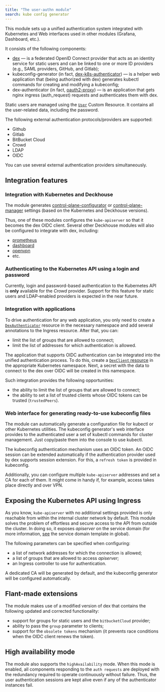 ```yaml
---
title: "The user-authn module"
search: kube config generator
---
```


This module sets up a unified authentication system integrated with Kubernetes and Web interfaces used in other modules (Grafana, Dashboard, etc.).

It consists of the following components:
- [dex](https://github.com/dexidp/dex) — is a federated OpenID Connect provider that acts as an identity service for static users and can be linked to one or more ID providers (e.g., SAML providers, GitHub, and Gitlab);
- kubeconfig-generator (in fact, [dex-k8s-authenticator](https://github.com/mintel/dex-k8s-authenticator)) — is a helper web application that (being authorized with dex) generates kubectl commands for creating and modifying a kubeconfig;
- dex-authenticator (in fact, [oauth2-proxy](https://github.com/pusher/oauth2_proxy)) — is an application that gets nginx ingress (auth_request) requests and authenticates them with dex.

Static users are managed using the [`User`](cr.html#user) Custom Resource. It contains all the user-related data, including the password.

The following external authentication protocols/providers are supported:
- Github
- Gitlab
- BitBucket Cloud
- Crowd
- LDAP
- OIDC

You can use several external authentication providers simultaneously.

## Integration features
### Integration with Kubernetes and Deckhouse
The module generates [control-plane-configurator](../160-control-plane-configurator/) or [control-plane-manager](../040-control-plane-manager/) settings (based on the Kubernetes and Deckhouse versions).

Thus, one of these modules configures the `kube-apiserver` so that it becomes the dex OIDC client. Several other Deckhouse modules will also be configured to integrate with dex, including:
- [prometheus](../300-prometheus/)
- [dashboard](../500-dashboard/)
- [оpenvpn](../500-openvpn/)
- etc.

### Authenticating to the Kubernetes API using a login and password
Currently, login and password-based authentication to the Kubernetes API is **only** available for the *Crowd* provider.
Support for this feature for static users and LDAP-enabled providers is expected in the near future.

### Integration with applications
To drive authentication for any web application, you only need to create a [`DexAuthenticator`](cr.html#dexauthenticator) resource in the necessary namespace and add several annotations to the Ingress resource. After that, you can:
- limit the list of groups that are allowed to connect;
- limit the list of addresses for which authentication is allowed.

The application that supports OIDC authentication can be integrated into the unified authentication process. To do this, create a [`DexClient` resource](cr.html#dexclient) in the appropriate Kubernetes namespace. Next, a secret with the data to connect to the dex over OIDC will be created in this namespace.

Such integration provides the following opportunities:
- the ability to limit the list of groups that are allowed to connect; 
- the ability to set a list of trusted clients whose OIDC tokens can be trusted (`trustedPeers`).

### Web interface for generating ready-to-use kubeconfig files
The module can automatically generate a configuration file for kubectl or other Kubernetes utilities. The kubeconfig generator's web interface provides to the authenticated user a set of kubectl commands for cluster management. Just copy/paste them into the console to use kubectl.

The kubeconfig authentication mechanism uses an OIDC token. An OIDC session can be extended automatically if the authentication provider used by dex supports session extension. For this, a `refresh token` is provided in kubeconfig.

Additionally, you can configure multiple `kube-apiserver` addresses and set a CA for each of them. It might come in handy if, for example, access takes place directly and over VPN.

## Exposing the Kubernetes API using Ingress
As you know, `kube-apiserver` with no additional settings provided is only reachable from within the internal cluster network by default. This module solves the problem of effortless and secure access to the API from outside the cluster. In doing so, it exposes *apiserver* on the service domain  (for more information, [see](/overview.html#deckhouse-configuration) the service domain template in global).

The following parameters can be specified when configuring:
- a list of network addresses for which the connection is allowed;
- a list of groups that are allowed to access *apiserver*;
- an Ingress controller to use for authentication.

A dedicated CA will be generated by default, and the kubeconfig generator will be configured automatically.

## Flant-made extensions
The module makes use of a modified version of dex that contains the following updated and corrected functionality:
- support for groups for static users and the `bitbucketCloud` provider;
- ability to pass the `group` parameter to clients;
- support for the `obsolete tokens` mechanism (it prevents race conditions when the OIDC client renews the token).

## High availability mode
The module also supports the `highAvailability` mode. When this mode is enabled, all components responding to the `auth requests` are deployed with the redundancy required to operate continuously without failure. Thus, the user authentication sessions are kept alive even if any of the authenticator instances fail.

